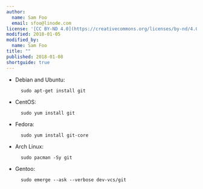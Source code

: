 ```yaml
---
author:
  name: Sam Foo
  email: sfoo@linode.com
license: '[CC BY-ND 4.0](https://creativecommons.org/licenses/by-nd/4.0)'
modified: 2018-01-05
modified_by:
  name: Sam Foo
title: ""
published: 2018-01-08
shortguide: true
---
```


- Debian and Ubuntu:

        sudo apt-get install git

- CentOS:

        sudo yum install git

- Fedora:

        sudo yum install git-core

- Arch Linux:

        sudo pacman -Sy git

- Gentoo:

        sudo emerge --ask --verbose dev-vcs/git

